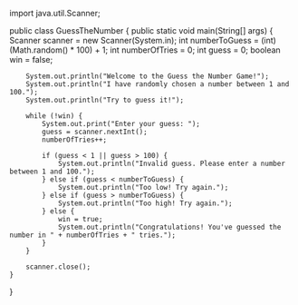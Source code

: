 












import java.util.Scanner;

public class GuessTheNumber {
    public static void main(String[] args) {
        Scanner scanner = new Scanner(System.in);
        int numberToGuess = (int) (Math.random() * 100) + 1;
        int numberOfTries = 0;
        int guess = 0;
        boolean win = false;

        System.out.println("Welcome to the Guess the Number Game!");
        System.out.println("I have randomly chosen a number between 1 and 100.");
        System.out.println("Try to guess it!");

        while (!win) {
            System.out.print("Enter your guess: ");
            guess = scanner.nextInt();
            numberOfTries++;

            if (guess < 1 || guess > 100) {
                System.out.println("Invalid guess. Please enter a number between 1 and 100.");
            } else if (guess < numberToGuess) {
                System.out.println("Too low! Try again.");
            } else if (guess > numberToGuess) {
                System.out.println("Too high! Try again.");
            } else {
                win = true;
                System.out.println("Congratulations! You've guessed the number in " + numberOfTries + " tries.");
            }
        }

        scanner.close();
    }
}

